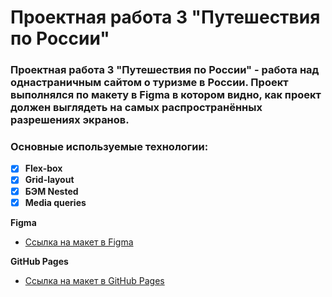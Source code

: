 # **Проектная работа 3 "Путешествия по России"**

### Проектная работа 3 "Путешествия по России" - работа над однастраничным сайтом о туризме в России. Проект выполнялся по макету в Figma в котором видно, как проект должен выглядеть на самых распространённых разрешениях экранов.

### **Основные используемые технологии:**

- [X] **Flex-box**
- [X] **Grid-layout**
- [X] **БЭМ Nested**
- [X] **Media queries**

**Figma**

* [Ссылка на макет в Figma](https://www.figma.com/file/5S2WSbEFL6awjVWJ0NWL8Q/Sprint-3_-Russia-_-desktop-mobile?node-id=28503%3A0)

**GitHub Pages**

* [Ссылка на макет в GitHub Pages](https://vitalykkk.github.io/russian-travel/)



